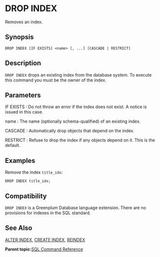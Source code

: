 # DROP INDEX 

Removes an index.

## Synopsis 

``` {#sql_command_synopsis}
DROP INDEX [IF EXISTS] <name> [, ...] [CASCADE | RESTRICT]
```

## Description 

`DROP INDEX` drops an existing index from the database system. To execute this command you must be the owner of the index.

## Parameters 

IF EXISTS
:   Do not throw an error if the index does not exist. A notice is issued in this case.

name
:   The name \(optionally schema-qualified\) of an existing index.

CASCADE
:   Automatically drop objects that depend on the index.

RESTRICT
:   Refuse to drop the index if any objects depend on it. This is the default.

## Examples 

Remove the index `title_idx`:

```
DROP INDEX title_idx;
```

## Compatibility 

`DROP INDEX` is a Greenplum Database language extension. There are no provisions for indexes in the SQL standard.

## See Also 

[ALTER INDEX](ALTER_INDEX.html), [CREATE INDEX](CREATE_INDEX.html), [REINDEX](REINDEX.html)

**Parent topic:**[SQL Command Reference](../sql_commands/sql_ref.html)


